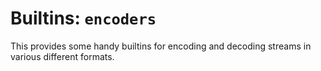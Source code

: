 # Builtins: `encoders`

This provides some handy builtins for encoding and decoding streams in
various different formats.